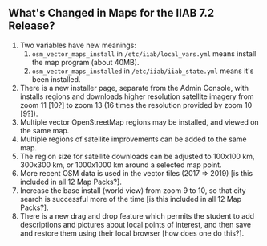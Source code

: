 ## What's Changed in Maps for the IIAB 7.2 Release?

1. Two variables have new meanings:
    1. `osm_vector_maps_install` in `/etc/iiab/local_vars.yml` means install the map program (about 40MB).
    2. `osm_vector_maps_installed` in `/etc/iiab/iiab_state.yml` means it's been installed.<!--install a functioning world map to zoom 10 (about 2.8GB).-->
2. There is a new installer page, separate from the Admin Console, with installs regions and downloads higher resolution satellite imagery from zoom 11 [10?] to zoom 13 (16 times the resolution provided by zoom 10 [9?]).
3. Multiple vector OpenStreetMap regions may be installed, and viewed on the same map.
4. Multiple regions of satellite improvements can be added to the same map.
5. The region size for satellite downloads can be adjusted to 100x100 km, 300x300 km, or 1000x1000 km around a selected map point.
6. More recent OSM data is used in the vector tiles (2017 => 2019) [is this included in all 12 Map Packs?].
7. Increase the base install (world view) from zoom 9 to 10, so that city search is successful more of the time [is this included in all 12 Map Packs?].
8. There is a new drag and drop feature which permits the student to add descriptions and pictures about local points of interest, and then save and restore them using their local browser [how does one do this?].
